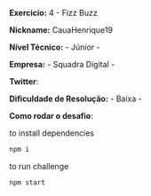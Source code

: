 **Exercicio:** 4 - Fizz Buzz

**Nickname:** CauaHenrique19

**Nível Técnico:** - Júnior -

**Empresa:** - Squadra Digital -

**Twitter**:

**Dificuldade de Resolução:** - Baixa -

**Como rodar o desafio**:

to install dependencies

```bash
npm i
```

to run challenge

```bash
npm start
```
